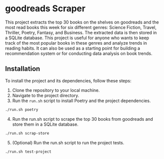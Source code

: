 # goodreads Scraper

This project extracts the top 30 books on the shelves on goodreads and the most read books this week for six different genres: Science Fiction, Travel, Thriller, Poetry, Fantasy, and Business. The extracted data is then stored in a SQLite database. This project is useful for anyone who wants to keep track of the most popular books in these genres and analyze trends in reading habits. It can also be used as a starting point for building a recommendation system or for conducting data analysis on book trends.


## Installation

To install the project and its dependencies, follow these steps:

1. Clone the repository to your local machine.
2. Navigate to the project directory.
3. Run the `run.sh` script to install Poetry and the project dependencies.

```bash
./run.sh poetry
```

4. Run the run.sh script to scrape the top 30 books from goodreads and store them in a SQLite database.
   
```bash
./run.sh scrap-store
```

5. (Optional) Run the run.sh script to run the project tests.

```bash 
./run.sh test-project
```